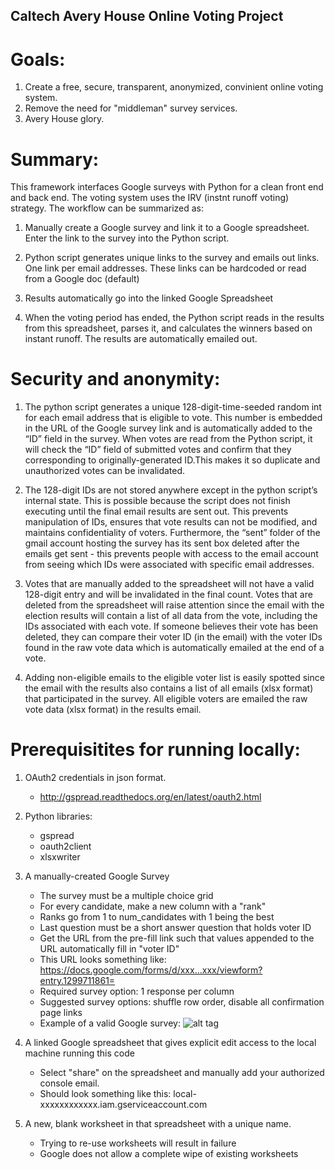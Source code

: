 ## Caltech Avery House Online Voting Project 

# Goals:
1. Create a free, secure, transparent, anonymized, convinient online voting system.
2. Remove the need for "middleman" survey services.
3. Avery House glory.

# Summary:
This framework interfaces Google surveys with Python for a clean front end and back end. The voting system uses the IRV (instnt runoff voting) strategy. The workflow can be summarized as:

1. Manually create a Google survey and link it to a Google spreadsheet. Enter the link to the survey into the Python script.

2. Python script generates unique links to the survey and emails out links. One link per email addresses. These links can be hardcoded or read from a Google doc (default)

3. Results automatically go into the linked Google Spreadsheet

4. When the voting period has ended, the Python script reads in the results from this spreadsheet, parses it, and calculates the winners based on instant runoff. The results are automatically emailed out.


# Security and anonymity:

1. The python script generates a unique 128-digit-time-seeded random int for each email address that is eligible to vote. This number is embedded in the URL of the Google survey link and is automatically added to the “ID” field in the survey. When votes are read from the Python script, it will check the “ID” field of submitted votes and confirm that they corresponding to originally-generated ID.This makes it so duplicate and unauthorized votes can be invalidated.


2. The 128-digit IDs are not stored anywhere except in the python script’s internal state. This is possible because the script does not finish executing until the final email results are sent out. This prevents manipulation of IDs, ensures that vote results can not be modified, and maintains confidentiality of voters. Furthermore, the “sent” folder of the gmail account hosting the survey has its sent box deleted after the emails get sent - this prevents people with access to the email account from seeing which IDs were associated with specific email addresses. 


3. Votes that are manually added to the spreadsheet will not have a valid 128-digit entry and will be invalidated in the final count. Votes that are deleted from the spreadsheet will raise attention since the email with the election results will contain a list of all data from the vote, including the IDs associated with each vote. If someone believes their vote has been deleted, they can compare their voter ID (in the email) with the voter IDs found in the raw vote data which is automatically emailed at the end of a vote.

4. Adding non-eligible emails to the eligible voter list is easily spotted since the email with the results also contains a list of all emails (xlsx format) that participated in the survey. All eligible voters are emailed the raw vote data (xlsx format) in the results email. 




# Prerequisitites for running locally:

1. OAuth2 credentials in json format.
      - http://gspread.readthedocs.org/en/latest/oauth2.html
      

2. Python libraries:
      - gspread
      - oauth2client
      - xlsxwriter
  
  
3. A manually-created Google Survey
      - The survey must be a multiple choice grid 
      - For every candidate, make a new column with a "rank"
      - Ranks go from 1 to num_candidates with 1 being the best
      - Last question must be a short answer question that holds voter ID
      - Get the URL from the pre-fill link such that values appended to the URL automatically fill in "voter ID"
      - This URL looks something like: https://docs.google.com/forms/d/xxx...xxx/viewform?entry.1299711861=
      - Required survey option: 1 response per column
      - Suggested survey options: shuffle row order, disable all confirmation page links
      - Example of a valid Google survey: 
      ![alt tag](https://raw.githubusercontent.com/jordanbonilla/OnlineVoting/master/example%20correct%20survey%20format.png)

  
4. A linked Google spreadsheet that gives explicit edit access to the local machine running this code
      - Select "share" on the spreadsheet and manually add your authorized console email.
      - Should look something like this: local-xxxxxxxxxxxx.iam.gserviceaccount.com


5. A new, blank worksheet in that spreadsheet with a unique name. 
      - Trying to re-use worksheets will result in failure
      - Google does not allow a complete wipe of existing worksheets
      
